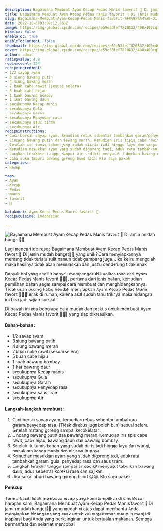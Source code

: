 ```yaml
---
description: Bagaimana Membuat Ayam Kecap Pedas Manis favorit 🤩 Di jamin mudah banget"
title: Bagaimana Membuat Ayam Kecap Pedas Manis favorit 🤩 Di jamin mudah banget
slug: Bagaimana-Membuat-Ayam-Kecap-Pedas-Manis-favorit-%F0%9F%A4%A9-Di-jamin-mudah-banget
date: 2022-10-8T03:09:12.063Z
image: https://img-global.cpcdn.com/recipes/e59e53fef7820832/400x400cq70/photo.jpg
hideToc: false
enableToc: true
enableTocContent: false
thumbnail: https://img-global.cpcdn.com/recipes/e59e53fef7820832/400x400cq70/photo.jpg
cover: https://img-global.cpcdn.com/recipes/e59e53fef7820832/400x400cq70/photo.jpg
author: admin
ratingvalue: 4.8
reviewcount: 124
recipeingredient:
- 1/2 sayap ayam
- 3 siung bawang putih
- 4 siung bawang merah
- 7 buah cabe rawit (sesuai selera)
- 5 buah cabe hijau
- 1 buah bawang bombay
- 1 ikat bawang daun
- secukupnya Kecap manis
- secukupnya Gula
- secukupnya Garam
- secukupnya Penyedap rasa
- secukupnya saus tiram
- secukupnya Air
recipeinstructions:
- Cuci bersih sayap ayam, kemudian rebus sebentar tambahkan garam/penyedap rasa. (Tidak direbus juga boleh bun) sesuai selera. Setelah matang goreng sampai kecokelatan.
- Cincang bawang putih dan bawang merah. Kemudian iris tipis cabe rawit, cabe hijau, bawang daun dan bawang bombay.
- Setelah itu tumis bahan yang sudah diiris tadi hingga layu dan wangi, masukkan kecap manis dan air secukupnya.
- Kemudian masukkan ayam yang sudah digoreng tadi, aduk rata tambahkan garam, gula, penyedap rasa dan saus tiram.
- Langkah terakhir tunggu sampai air sedikit menyusut taburkan bawang daun, aduk sebentar koreksi rasa dan sajikan.
- Jika suka taburi bawang goreng bund 😋😍. Klo saya pakek
categories:
- Resep

tags:
- Ayam
- Kecap
- Pedas
- Manis
- favorit
- 🤩

katakunci: Ayam Kecap Pedas Manis favorit 🤩
recipecuisine: Indonesian

---
```


![Bagaimana Membuat Ayam Kecap Pedas Manis favorit 🤩 Di jamin mudah banget👩‍🍳](https://img-global.cpcdn.com/recipes/e59e53fef7820832/400x400cq70/photo.jpg)

Lagi mencari ide resep Bagaimana Membuat Ayam Kecap Pedas Manis favorit 🤩 Di jamin mudah banget👩‍🍳 yang unik? Cara menyiapkannya memang tidak terlalu sulit namun tidak gampang juga. Jika keliru mengolah maka hasilnya tidak akan memuaskan dan justru cenderung tidak enak.

Banyak hal yang sedikit banyak mempengaruhi kualitas rasa dari Ayam Kecap Pedas Manis favorit 🤩👩‍🍳, pertama dari jenis bahan, kemudian pemilihan bahan segar sampai cara membuat dan menghidangkannya. Tidak usah pusing kalau hendak menyiapkan Ayam Kecap Pedas Manis favorit 🤩👩‍🍳 enak di rumah, karena asal sudah tahu triknya maka hidangan ini bisa jadi sajian spesial.

Di bawah ini ada beberapa cara mudah dan praktis untuk membuat Ayam Kecap Pedas Manis favorit 🤩👩‍🍳 yang siap dikreasikan.

<!--inarticleads1-->

#### Bahan-bahan :

- 1/2 sayap ayam
- 3 siung bawang putih
- 4 siung bawang merah
- 7 buah cabe rawit (sesuai selera)
- 5 buah cabe hijau
- 1 buah bawang bombay
- 1 ikat bawang daun
- secukupnya Kecap manis
- secukupnya Gula
- secukupnya Garam
- secukupnya Penyedap rasa
- secukupnya saus tiram
- secukupnya Air

<!--inarticleads2-->

#### Langkah-langkah membuat :

1. Cuci bersih sayap ayam, kemudian rebus sebentar tambahkan garam/penyedap rasa. (Tidak direbus juga boleh bun) sesuai selera. Setelah matang goreng sampai kecokelatan.
1. Cincang bawang putih dan bawang merah. Kemudian iris tipis cabe rawit, cabe hijau, bawang daun dan bawang bombay.
1. Setelah itu tumis bahan yang sudah diiris tadi hingga layu dan wangi, masukkan kecap manis dan air secukupnya.
1. Kemudian masukkan ayam yang sudah digoreng tadi, aduk rata tambahkan garam, gula, penyedap rasa dan saus tiram.
1. Langkah terakhir tunggu sampai air sedikit menyusut taburkan bawang daun, aduk sebentar koreksi rasa dan sajikan.
1. Jika suka taburi bawang goreng bund 😋😍. Klo saya pakek

#### Penutup

Terima kasih telah membaca resep yang kami tampilkan di sini. Besar harapan kami, Bagaimana Membuat Ayam Kecap Pedas Manis favorit 🤩 Di jamin mudah banget👩‍🍳 yang mudah di atas dapat membantu Anda menyiapkan hidangan yang enak untuk keluarga/teman maupun menjadi inspirasi bagi Anda yang berkeinginan untuk berjualan makanan. Semoga bermanfaat dan selamat mencoba!